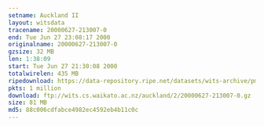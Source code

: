 ```yaml
---
setname: Auckland II
layout: witsdata
tracename: 20000627-213007-0
end: Tue Jun 27 23:08:17 2000
originalname: 20000627-213007-0
gzsize: 32 MB
len: 1:38:09
start: Tue Jun 27 21:30:08 2000
totalwirelen: 435 MB
ripedownload: https://data-repository.ripe.net/datasets/wits-archive/pma/long/auck/2//20000627-213007-0.gz
pkts: 1 million
download: ftp://wits.cs.waikato.ac.nz/auckland/2/20000627-213007-0.gz
size: 81 MB
md5: 88c006cdfabce4982ec4592eb4b11c0c
---
```

